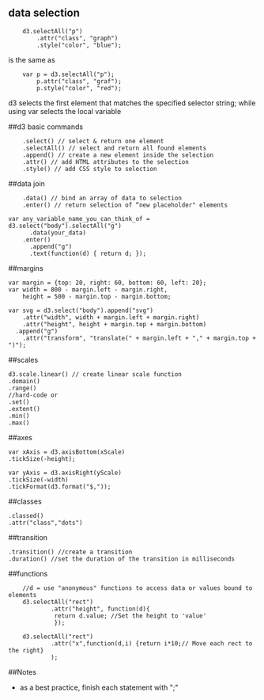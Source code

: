 ## data selection 

        d3.selectAll("p")
            .attr("class", "graph")
            .style("color", "blue");
    
is the same as 

        var p = d3.selectAll("p");
            p.attr("class", "graf");
            p.style("color", "red");
            
d3 selects the first element that matches the specified selector string; while using var selects the local variable 

##d3 basic commands

        .select() // select & return one element
        .selectAll() // select and return all found elements 
        .append() // create a new element inside the selection 
        .attr() // add HTML attributes to the selection 
        .style() // add CSS style to selection 

##data join

        .data() // bind an array of data to selection
        .enter() // return selection of “new placeholder" elements

    var any_variable_name_you_can_think_of = d3.select("body").selectAll("g")
          .data(your_data)
        .enter()
          .append("g")
          .text(function(d) { return d; });
          
##margins

    var margin = {top: 20, right: 60, bottom: 60, left: 20};
    var width = 800 - margin.left - margin.right,
        height = 500 - margin.top - margin.bottom;

    var svg = d3.select("body").append("svg")
        .attr("width", width + margin.left + margin.right)
        .attr("height", height + margin.top + margin.bottom)
      .append("g")
        .attr("transform", "translate(" + margin.left + "," + margin.top + ")");


##scales

    d3.scale.linear() // create linear scale function 
    .domain()
    .range()
    //hard-code or 
    .set()
    .extent()
    .min()
    .max()

##axes 

    var xAxis = d3.axisBottom(xScale)
    .tickSize(-height);
    
    var yAxis = d3.axisRight(yScale)
    .tickSize(-width)
    .tickFormat(d3.format("$,"));

##classes

    .classed()
    .attr("class","dots")

##transition 

    .transition() //create a transition 
    .duration() //set the duration of the transition in milliseconds
    
##functions

        //d = use "anonymous" functions to access data or values bound to elements
        d3.selectAll("rect")
                .attr("height",	function(d){
                 return	d.value; //Set the height to 'value'
                 });
                 
        d3.selectAll("rect")
                .attr("x",function(d,i)	{return	i*10;//	Move each rect to the right}
                );

##Notes

- as a best practice, finish each statement with ";"
